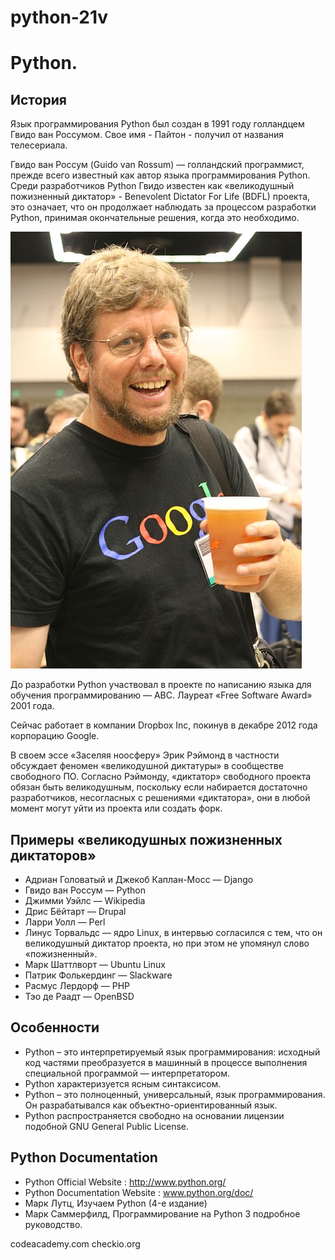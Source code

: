 # python-21v

# Python. 

## История
Язык программирования Python был создан в 1991 году голландцем Гвидо ван Россумом. Свое имя - Пайтон - получил от названия телесериала.

Гвидо ван Россум (Guido van Rossum) — голландский программист, прежде всего известный как автор языка программирования Python. Среди разработчиков Python Гвидо известен как «великодушный пожизненный диктатор» - Benevolent Dictator For Life (BDFL) проекта, это означает, что он продолжает наблюдать за процессом разработки Python, принимая окончательные решения, когда это необходимо.

![Guido van Rossum](/img/Guido_van_Rossum_OSCON_2006.jpg)

До разработки Python участвовал в проекте по написанию языка для обучения программированию — ABC. Лауреат «Free Software Award» 2001 года.

Сейчас работает в компании Dropbox Inc, покинув в декабре 2012 года корпорацию Google.

В своем эссе «Заселяя ноосферу» Эрик Рэймонд в частности обсуждает феномен «великодушной диктатуры» в сообществе свободного ПО. Согласно Рэймонду, «диктатор» свободного проекта обязан быть великодушным, поскольку если набирается достаточно разработчиков, несогласных с решениями «диктатора», они в любой момент могут уйти из проекта или создать форк.

## Примеры «великодушных пожизненных диктаторов»

- Адриан Головатый и Джекоб Каплан-Мосс — Django
- Гвидо ван Россум — Python
- Джимми Уэйлс — Wikipedia
- Дрис Бёйтарт — Drupal
- Ларри Уолл — Perl
- Линус Торвальдс — ядро Linux, в интервью согласился с тем, что он великодушный диктатор проекта, но при этом не упомянул слово «пожизненный».
- Марк Шаттлворт — Ubuntu Linux
- Патрик Фолькердинг — Slackware
- Расмус Лердорф — PHP
- Тэо де Раадт — OpenBSD

## Особенности
- Python – это интерпретируемый язык программирования: исходный код частями преобразуется в машинный в процессе выполнения специальной программой — интерпретатором. 
- Python характеризуется ясным синтаксисом. 
- Python – это полноценный, универсальный, язык программирования. Он разрабатывался как объектно-ориентированный язык.
- Python распространяется свободно на основании лицензии подобной GNU General Public License.

Python Documentation
--------------------
- Python Official Website : http://www.python.org/
- Python Documentation Website : www.python.org/doc/
- Марк Лутц, Изучаем Python (4-е издание)
- Марк Саммерфилд, Программирование на Python 3 подробное руководство.

codeacademy.com
checkio.org 
